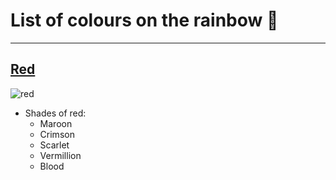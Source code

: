 # List of colours on the rainbow :rainbow:

---

## [Red](https://en.wikipedia.org/wiki/Red)
![red](https://en.wikipedia.org/wiki/File:Shades_of_Red.svg)
- Shades of red:
    - Maroon
    - Crimson
    - Scarlet
    - Vermillion
    - Blood
      
